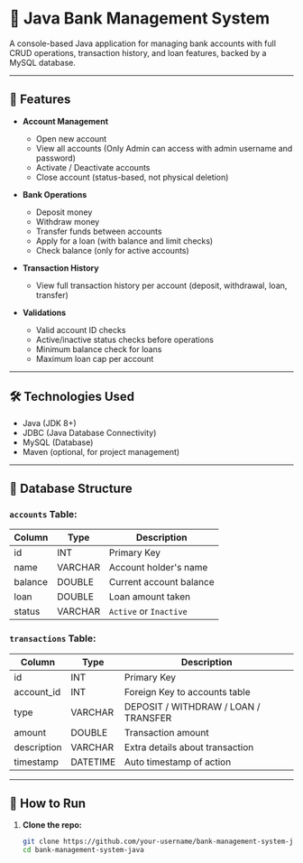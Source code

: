 # 🏦 Java Bank Management System

A console-based Java application for managing bank accounts with full CRUD operations, transaction history, and loan features, backed by a MySQL database.

---

## 📌 Features

- **Account Management**
  - Open new account
  - View all accounts (Only Admin can access with admin username and password)
  - Activate / Deactivate accounts
  - Close account (status-based, not physical deletion)
  
- **Bank Operations**
  - Deposit money
  - Withdraw money
  - Transfer funds between accounts
  - Apply for a loan (with balance and limit checks)
  - Check balance (only for active accounts)

- **Transaction History**
  - View full transaction history per account (deposit, withdrawal, loan, transfer)

- **Validations**
  - Valid account ID checks
  - Active/inactive status checks before operations
  - Minimum balance check for loans
  - Maximum loan cap per account

---

## 🛠️ Technologies Used

- Java (JDK 8+)
- JDBC (Java Database Connectivity)
- MySQL (Database)
- Maven (optional, for project management)

---

## 🧾 Database Structure

### `accounts` Table:
| Column     | Type     | Description                      |
|------------|----------|----------------------------------|
| id         | INT      | Primary Key                      |
| name       | VARCHAR  | Account holder's name            |
| balance    | DOUBLE   | Current account balance          |
| loan       | DOUBLE   | Loan amount taken                |
| status     | VARCHAR  | `Active` or `Inactive`           |

### `transactions` Table:
| Column       | Type     | Description                    |
|--------------|----------|--------------------------------|
| id           | INT      | Primary Key                    |
| account_id   | INT      | Foreign Key to accounts table  |
| type         | VARCHAR  | DEPOSIT / WITHDRAW / LOAN / TRANSFER |
| amount       | DOUBLE   | Transaction amount             |
| description  | VARCHAR  | Extra details about transaction|
| timestamp    | DATETIME | Auto timestamp of action       |

---

## 🚀 How to Run

1. **Clone the repo:**
   ```bash
   git clone https://github.com/your-username/bank-management-system-java.git
   cd bank-management-system-java
